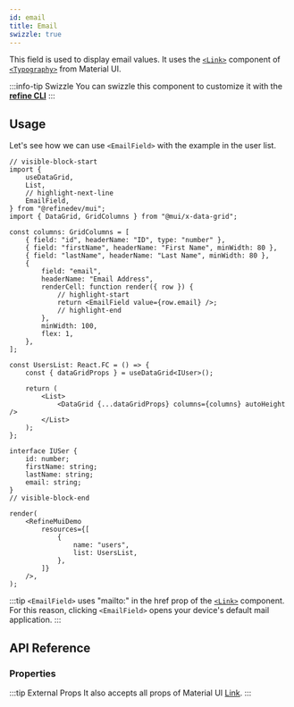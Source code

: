 ```yaml
---
id: email
title: Email
swizzle: true
---
```


This field is used to display email values. It uses the [`<Link>`](https://mui.com/material-ui/react-link/#main-content) component of [`<Typography>`](https://mui.com/material-ui/react-typography/#main-content) from Material UI.

:::info-tip Swizzle
You can swizzle this component to customize it with the [**refine CLI**](/docs/packages/documentation/cli)
:::

## Usage

Let's see how we can use `<EmailField>` with the example in the user list.

```tsx live url=http://localhost:3000/posts previewHeight=340px
// visible-block-start
import {
    useDataGrid,
    List,
    // highlight-next-line
    EmailField,
} from "@refinedev/mui";
import { DataGrid, GridColumns } from "@mui/x-data-grid";

const columns: GridColumns = [
    { field: "id", headerName: "ID", type: "number" },
    { field: "firstName", headerName: "First Name", minWidth: 80 },
    { field: "lastName", headerName: "Last Name", minWidth: 80 },
    {
        field: "email",
        headerName: "Email Address",
        renderCell: function render({ row }) {
            // highlight-start
            return <EmailField value={row.email} />;
            // highlight-end
        },
        minWidth: 100,
        flex: 1,
    },
];

const UsersList: React.FC = () => {
    const { dataGridProps } = useDataGrid<IUser>();

    return (
        <List>
            <DataGrid {...dataGridProps} columns={columns} autoHeight />
        </List>
    );
};

interface IUSer {
    id: number;
    firstName: string;
    lastName: string;
    email: string;
}
// visible-block-end

render(
    <RefineMuiDemo
        resources={[
            {
                name: "users",
                list: UsersList,
            },
        ]}
    />,
);
```

:::tip
`<EmailField>` uses "mailto:" in the href prop of the [`<Link>`](https://mui.com/material-ui/react-link/#main-content) component. For this reason, clicking `<EmailField>` opens your device's default mail application.
:::

## API Reference

### Properties

<PropsTable module="@refinedev/mui/EmailField"/>

:::tip External Props
It also accepts all props of Material UI [Link](https://mui.com/material-ui/react-link/#main-content).
:::
